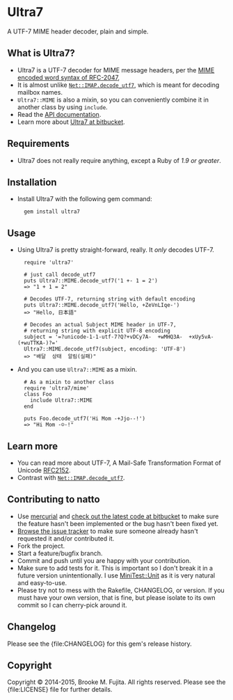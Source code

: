 # Ultra7
A UTF-7 MIME header decoder, plain and simple.

## What is Ultra7?

* Ultra7 is a UTF-7 decoder for MIME message headers, per the [MIME encoded word syntax of RFC-2047](http://tools.ietf.org/html/rfc2047),
* It is almost unlike [`Net::IMAP.decode_utf7`](http://ruby-doc.org/stdlib-2.0.0/libdoc/net/imap/rdoc/Net/IMAP.html#method-c-decode_utf7), which is meant for decoding mailbox names. 
* `Ultra7::MIME` is also a mixin, so you can conveniently combine it in another class by using
`include`.
* Read the [API documentation](http://www.rubydoc.info/gems/ultra7).
* Learn more about [Ultra7 at bitbucket](https://bitbucket.org/buruzaemon/ultra7/).


## Requirements

* Ultra7 does not really require anything, except a Ruby of _1.9 or greater_.


## Installation

* Install Ultra7 with the following gem command:

        gem install ultra7


## Usage

* Using Ultra7 is pretty straight-forward, really. It _only_ decodes UTF-7.

        require 'ultra7'
    
        # just call decode_utf7
        puts Ultra7::MIME.decode_utf7('1 +- 1 = 2')
        => "1 + 1 = 2"
    
        # Decodes UTF-7, returning string with default encoding
        puts Ultra7::MIME.decode_utf7('Hello, +ZeVnLIqe-')
        => "Hello, 日本語"
    
        # Decodes an actual Subject MIME header in UTF-7,
        # returning string with explicit UTF-8 encoding
        subject = '=?unicode-1-1-utf-7?Q?+vDCy7A-  +wMHQ3A-  +xUy5vA-(+wuTTKA-)?='
        Ultra7::MIME.decode_utf7(subject, encoding: 'UTF-8')
        => "배달  상태  알림(실패)"

    
* And you can use `Ultra7::MIME` as a mixin.
    
        # As a mixin to another class
        require 'ultra7/mime'
        class Foo
          include Ultra7::MIME
        end
    
        puts Foo.decode_utf7('Hi Mom -+Jjo--!')
        => "Hi Mom -☺-!" 


## Learn more 
- You can read more about UTF-7, A Mail-Safe Transformation Format of Unicode [RFC2152](https://tools.ietf.org/html/rfc2152).
- Contrast with
  [`Net::IMAP.decode_utf7`](http://ruby-doc.org/stdlib-1.9.3/libdoc/net/imap/rdoc/Net/IMAP.html#method-c-decode_utf7).

## Contributing to natto
-  Use [mercurial](http://mercurial.selenic.com/) and [check out the latest code at bitbucket](https://bitbucket.org/buruzaemon/ultra7/src/) to make sure the feature hasn't been implemented or the bug hasn't been fixed yet.
-  [Browse the issue tracker](https://bitbucket.org/buruzaemon/ultra7/issues/) to make sure someone already hasn't requested it and/or contributed it.
-  Fork the project.
-  Start a feature/bugfix branch.
-  Commit and push until you are happy with your contribution.
-  Make sure to add tests for it. This is important so I don't break it in a future version unintentionally. I use [MiniTest::Unit](http://rubydoc.info/gems/minitest/MiniTest/Unit) as it is very natural and easy-to-use.
-  Please try not to mess with the Rakefile, CHANGELOG, or version. If you must have your own version, that is fine, but please isolate to its own commit so I can cherry-pick around it.

## Changelog
Please see the {file:CHANGELOG} for this gem's release history.

## Copyright
Copyright &copy; 2014-2015, Brooke M. Fujita. All rights reserved. Please see the {file:LICENSE} file for further details.